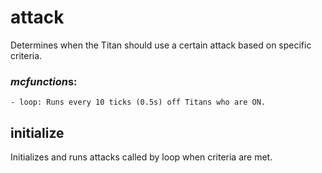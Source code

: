 # attack
Determines when the Titan should use a certain attack based on specific criteria.

### *mcfunction*s:
    - loop: Runs every 10 ticks (0.5s) off Titans who are ON.
    
## initialize
Initializes and runs attacks called by loop when criteria are met.
